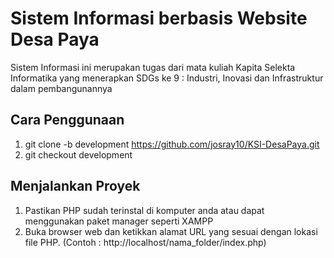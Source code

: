 # Sistem Informasi berbasis Website Desa Paya

Sistem Informasi ini merupakan tugas dari mata kuliah Kapita Selekta Informatika yang menerapkan SDGs ke 9 : Industri, Inovasi dan Infrastruktur dalam pembangunannya

## Cara Penggunaan

1. git clone -b development https://github.com/josray10/KSI-DesaPaya.git
2. git checkout development

## Menjalankan Proyek

1. Pastikan PHP sudah terinstal di komputer anda atau dapat menggunakan paket manager seperti XAMPP
2. Buka browser web dan ketikkan alamat URL yang sesuai dengan lokasi file PHP. (Contoh : http://localhost/nama_folder/index.php)
